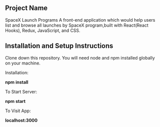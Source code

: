## Project Name
  SpaceX Launch Programs
   A front-end application which would help users list and browse all launches by SpaceX program,built with React(React Hooks), Redux, JavaScript, and CSS.
   
## Installation and Setup Instructions
Clone down this repository. You will need node and npm installed globally on your machine.

Installation:

**npm install**

To Start Server:

**npm start**

To Visit App:

**localhost:3000** 
